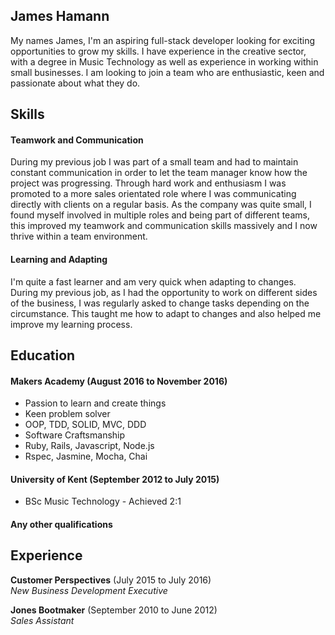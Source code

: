 ## James Hamann

My names James, I'm an aspiring full-stack developer looking for exciting opportunities to grow my skills. I have experience in the creative sector, with a degree in Music Technology as well as experience in working within small businesses.
I am looking to join a team who are enthusiastic, keen and passionate about what they do.

## Skills

#### Teamwork and Communication

During my previous job I was part of a small team and had to maintain constant communication in order to let the team manager know
how the project was progressing. Through hard work and enthusiasm I was promoted to a more sales orientated role where I was
communicating directly with clients on a regular basis. As the company was quite small, I found myself involved in multiple roles
and being part of different teams, this improved my teamwork and communication skills massively and I now thrive within a team environment.

#### Learning and Adapting

I'm quite a fast learner and am very quick when adapting to changes. During my previous job, as I had the opportunity to work on different sides of the business, I was regularly asked to change tasks depending on the circumstance. This taught me how to adapt
to changes and also helped me improve my learning process.

## Education

#### Makers Academy (August 2016 to November 2016)

- Passion to learn and create things
- Keen problem solver
- OOP, TDD, SOLID, MVC, DDD
- Software Craftsmanship
- Ruby, Rails, Javascript, Node.js
- Rspec, Jasmine, Mocha, Chai

#### University of Kent (September 2012 to July 2015)

- BSc Music Technology - Achieved 2:1

#### Any other qualifications

## Experience

**Customer Perspectives** (July 2015 to July 2016)    
*New Business Development Executive*

**Jones Bootmaker** (September 2010 to June 2012)   
*Sales Assistant*  
